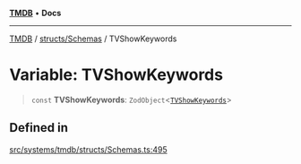 [**TMDB**](../../../README.md) • **Docs**

***

[TMDB](../../../README.md) / [structs/Schemas](../README.md) / TVShowKeywords

# Variable: TVShowKeywords

> `const` **TVShowKeywords**: `ZodObject`\<[`TVShowKeywords`](../type-aliases/TVShowKeywords.md)\>

## Defined in

[src/systems/tmdb/structs/Schemas.ts:495](https://github.com/Norviah/media-hub/blob/b0accce5c447ccf1a18696f3cb0baef1f5bd16be/src/systems/tmdb/structs/Schemas.ts#L495)

